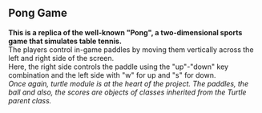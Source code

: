 ## Pong Game ##
__This is a replica of the well-known "Pong", a two-dimensional sports game that simulates table tennis.__   
The players control in-game paddles by moving them vertically across the left and right side of the screen.   
Here, the right side controls the paddle using the "up"-"down" key combination and the left side with "w" for up and "s" for down.    
_Once again, turtle module is at the heart of the project. The paddles, the ball and also, the scores are objects of classes inherited from the Turtle parent class._

